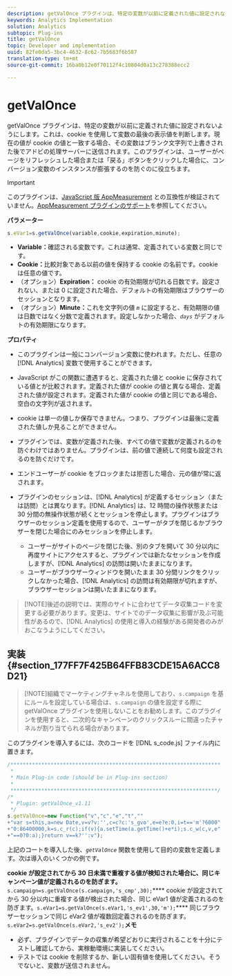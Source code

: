 ```yaml
---
description: getValOnce プラグインは、特定の変数が以前に定義された値に設定されないようにします。これは、cookie を使用して変数の最後の表示値を判断します。現在の値が cookie の値と一致する場合、その変数はブランク文字列で上書きされた後でアドビの処理サーバーに送信されます。このプラグインは、ユーザーがページをリフレッシュした場合または「戻る」ボタンをクリックした場合に、コンバージョン変数のインスタンスが膨張するのを防ぐのに役立ちます。
keywords: Analytics Implementation
solution: Analytics
subtopic: Plug-ins
title: getValOnce
topic: Developer and implementation
uuid: 82fe0da5-3bc4-4632-8c62-7b5683f6b587
translation-type: tm+mt
source-git-commit: 16ba0b12e0f70112f4c10804d0a13c278388ecc2

---
```



# getValOnce

getValOnce プラグインは、特定の変数が以前に定義された値に設定されないようにします。これは、cookie を使用して変数の最後の表示値を判断します。現在の値が cookie の値と一致する場合、その変数はブランク文字列で上書きされた後でアドビの処理サーバーに送信されます。このプラグインは、ユーザーがページをリフレッシュした場合または「戻る」ボタンをクリックした場合に、コンバージョン変数のインスタンスが膨張するのを防ぐのに役立ちます。

>[!IMPORTANT]
>
>このプラグインは、[JavaScript 版 AppMeasurement](/help/implement/js-implementation/c-appmeasurement-js/appmeasure-mjs.md) との互換性が検証されていません。[AppMeasurement プラグインのサポート](/help/implement/js-implementation/c-appmeasurement-js/plugins-support.md)を参照してください。

**パラメーター**

```js
s.eVar1=s.getValOnce(variable,cookie,expiration,minute);
```

* **Variable：**&#x200B;確認される変数です。これは通常、定義されている変数と同じです。
* **Cookie：**&#x200B;比較対象である以前の値を保持する cookie の名前です。cookie は任意の値です。
* （オプション）**Expiration：** cookie の有効期限が切れる日数です。設定されない、または 0 に設定された場合、デフォルトの有効期限はブラウザーのセッションとなります。
* （オプション）**Minute：**&#x200B;これを文字列の値  *`m`* に設定すると、有効期限の値は日数ではなく分数で定義されます。設定しなかった場合、*`days`* がデフォルトの有効期限になります。

**プロパティ**

* このプラグインは一般にコンバージョン変数に使われます。ただし、任意の [!DNL Analytics] 変数で使用することができます。
* JavaScript がこの関数に遭遇すると、定義された値と cookie に保存されている値とが比較されます。定義された値が cookie の値と異なる場合、定義された値が設定されます。定義された値が cookie の値と同じである場合、空白の文字列が返されます。
* cookie は単一の値しか保存できません。つまり、プラグインは最後に定義された値しか見ることができません。
* プラグインでは、変数が定義された後、すべての値で変数が定義されるのを防ぐわけではありません。プラグインは、前の値で連続して何度も設定されるのを防ぐだけです。
* エンドユーザーが cookie をブロックまたは拒否した場合、元の値が常に返されます。
* プラグインのセッションは、[!DNL Analytics] が定義するセッション（または訪問）とは異なります。[!DNL Analytics] は、12 時間の操作状態または 30 分間の無操作状態が続くとセッションを停止します。プラグインはブラウザーのセッション定義を使用するので、ユーザーがタブを閉じるかブラウザーを閉じた場合にのみセッションを停止します。

   * ユーザーがサイトのページを閉じた後、別のタブを開いて 30 分以内に再度サイトにアクセスすると、プラグインでは新たなセッションを作成しますが、[!DNL Analytics] の訪問は開いたままになります。
   * ユーザーがブラウザーウィンドウを開いたまま 30 分間リンクをクリックしなかった場合、[!DNL Analytics] の訪問は有効期限が切れますが、ブラウザーセッションは開いたままになります。

> [!NOTE]後述の説明では、実際のサイトに合わせてデータ収集コードを変更する必要があります。変更は、サイトでのデータ収集に影響が及ぶ可能性があるので、[!DNL Analytics] の使用と導入の経験がある開発者のみがおこなうようにしてください。

## 実装 {#section_177FF7F425B64FFB83CDE15A6ACC8D21}

> [!NOTE]組織でマーケティングチャネルを使用しており、`s.campaign` を基にルールを設定している場合は、`s.campaign` の値を設定する際に getValOnce プラグインを使用しないことをお勧めします。このプラグインを使用すると、二次的なキャンペーンのクリックスルーに間違ったチャネルが割り当てられる場合があります。

このプラグインを導入するには、次のコードを [!DNL s_code.js] ファイル内に置きます。

```js
/******************************************************************** 
 * 
 * Main Plug-in code (should be in Plug-ins section) 
 * 
 *******************************************************************/ 
/* 
 * Plugin: getValOnce_v1.11 
 */ 
s.getValOnce=new Function("v","c","e","t","" 
+"var s=this,a=new Date,v=v?v:'',c=c?c:'s_gvo',e=e?e:0,i=t=='m'?6000" 
+"0:86400000,k=s.c_r(c);if(v){a.setTime(a.getTime()+e*i);s.c_w(c,v,e" 
+"==0?0:a);}return v==k?'':v");
```

上記のコートを導入した後、*`getValOnce`* 関数を使用して目的の変数を定義します。次は導入のいくつかの例です。

**cookie が設定されてから 30 日未満で重複する値が検知された場合に、同じキャンペーン値が定義されるのを防ぎます。**
`s.campaign=s.getValOnce(s.campaign,'s_cmp',30);`**** cookie が設定されてから 30 分以内に重複する値が検出された場合、同じ eVar1 値が定義されるのを防ぎます。`s.eVar1=s.getValOnce(s.eVar1,'s_ev1',30,'m');`**** 同じブラウザーセッションで同じ eVar2 値が複数回定義されるのを防ぎます。
`s.eVar2=s.getValOnce(s.eVar2,'s_ev2');`**メモ**

* 必ず、プラグインでデータの収集が希望どおりに実行されることを十分にテストし確認してから、実稼動環境に実装してください。
* テストでは cookie を削除するか、新しい固有値を使用してください。そうでないと、変数が送信されません。


